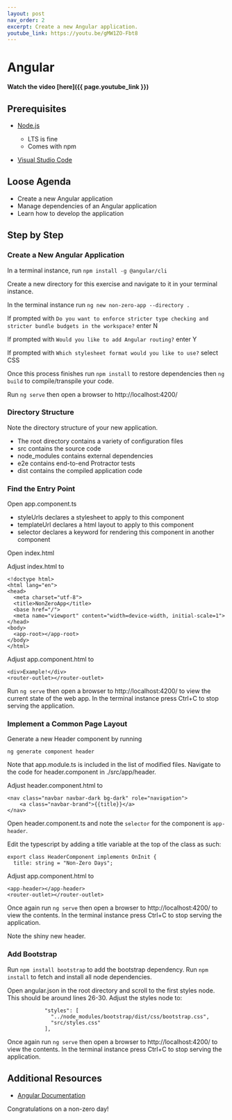 ```yaml
---
layout: post
nav_order: 2
excerpt: Create a new Angular application.
youtube_link: https://youtu.be/gMW1ZO-Fbt8
---
```


# Angular

**Watch the video [here]({{ page.youtube_link }})**

## Prerequisites

- [Node.js](https://nodejs.org/en/download/)
  - LTS is fine
  - Comes with npm

- [Visual Studio Code](https://code.visualstudio.com/)

## Loose Agenda

- Create a new Angular application
- Manage dependencies of an Angular application
- Learn how to develop the application

## Step by Step


### Create a New Angular Application

In a terminal instance, run ```npm install -g @angular/cli```

Create a new directory for this exercise and navigate to it in your terminal instance.

In the terminal instance run ```ng new non-zero-app --directory .```

If prompted with ```Do you want to enforce stricter type checking and stricter bundle budgets in the workspace?``` enter N

If prompted with ```Would you like to add Angular routing?``` enter Y

If prompted with ```Which stylesheet format would you like to use?``` select CSS

Once this process finishes run ```npm install``` to restore dependencies then ```ng build``` to compile/transpile your code. 

Run ```ng serve``` then open a browser to http://localhost:4200/

### Directory Structure

Note the directory structure of your new application.

- The root directory contains a variety of configuration files
- src contains the source code
- node_modules contains external dependencies
- e2e contains end-to-end Protractor tests
- dist contains the compiled application code 

### Find the Entry Point

Open app.component.ts
- styleUrls declares a stylesheet to apply to this component
- templateUrl declares a html layout to apply to this component 
- selector declares a keyword for rendering this component in another component

Open index.html

Adjust index.html to
```
<!doctype html>
<html lang="en">
<head>
  <meta charset="utf-8">
  <title>NonZeroApp</title>
  <base href="/">
  <meta name="viewport" content="width=device-width, initial-scale=1">
</head>
<body>
  <app-root></app-root>
</body>
</html>
```

Adjust app.component.html to
```
<div>Example!</div>
<router-outlet></router-outlet>
```

Run ```ng serve``` then open a browser to http://localhost:4200/ to view the current state of the web app. In the terminal instance press Ctrl+C to stop serving the application.


### Implement a Common Page Layout

Generate a new Header component by running
```
ng generate component header
```

Note that app.module.ts is included in the list of modified files. Navigate to the code for header.component in ./src/app/header.

Adjust header.component.html to
```
<nav class="navbar navbar-dark bg-dark" role="navigation">
    <a class="navbar-brand">{{title}}</a>
</nav>
```

Open header.component.ts and note the ```selector``` for the component is ```app-header```. 

Edit the typescript by adding a title variable at the top of the class as such:
```
export class HeaderComponent implements OnInit {
  title: string = "Non-Zero Days";
```

Adjust app.component.html to
```
<app-header></app-header>
<router-outlet></router-outlet>
```

Once again run ```ng serve``` then open a browser to http://localhost:4200/ to view the contents. In the terminal instance press Ctrl+C to stop serving the application.

Note the shiny new header.

### Add Bootstrap

Run ```npm install bootstrap``` to add the bootstrap dependency. Run ```npm install``` to fetch and install all node dependencies.

Open angular.json in the root directory and scroll to the first styles node. This should be around lines 26-30. Adjust the styles node to:

```
            "styles": [
              "../node_modules/bootstrap/dist/css/bootstrap.css",
              "src/styles.css"
            ],
```

Once again run ```ng serve``` then open a browser to http://localhost:4200/ to view the contents. In the terminal instance press Ctrl+C to stop serving the application.

## Additional Resources

- [Angular Documentation](https://angular.io/docs)

Congratulations on a non-zero day!
